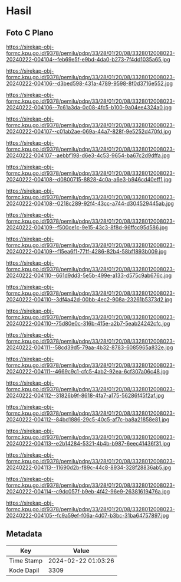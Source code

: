 # Hasil

## Foto C Plano

https://sirekap-obj-formc.kpu.go.id/9378/pemilu/pdpr/33/28/01/20/08/3328012008023-20240222-004104--feb69e5f-e9bd-4da0-b273-7f4dd1035a65.jpg

https://sirekap-obj-formc.kpu.go.id/9378/pemilu/pdpr/33/28/01/20/08/3328012008023-20240222-004106--d3bed598-431a-4789-9598-8f0d3716e552.jpg

https://sirekap-obj-formc.kpu.go.id/9378/pemilu/pdpr/33/28/01/20/08/3328012008023-20240222-004106--7c61a3da-0c08-4fc5-b100-9a04ee4324a0.jpg

https://sirekap-obj-formc.kpu.go.id/9378/pemilu/pdpr/33/28/01/20/08/3328012008023-20240222-004107--c01ab2ae-069a-44a7-828f-9e5252d470fd.jpg

https://sirekap-obj-formc.kpu.go.id/9378/pemilu/pdpr/33/28/01/20/08/3328012008023-20240222-004107--aebbf198-d6e3-4c53-9654-ba67c2d9dffa.jpg

https://sirekap-obj-formc.kpu.go.id/9378/pemilu/pdpr/33/28/01/20/08/3328012008023-20240222-004108--d0800715-8828-4c0a-a6e3-b946cd40eff1.jpg

https://sirekap-obj-formc.kpu.go.id/9378/pemilu/pdpr/33/28/01/20/08/3328012008023-20240222-004108--0218c289-92f4-43cc-a744-d304529445ab.jpg

https://sirekap-obj-formc.kpu.go.id/9378/pemilu/pdpr/33/28/01/20/08/3328012008023-20240222-004109--f500ce1c-9e15-43c3-8f8d-96ffcc95d586.jpg

https://sirekap-obj-formc.kpu.go.id/9378/pemilu/pdpr/33/28/01/20/08/3328012008023-20240222-004109--f15ea6f1-77ff-4286-82b4-58bf1893b009.jpg

https://sirekap-obj-formc.kpu.go.id/9378/pemilu/pdpr/33/28/01/20/08/3328012008023-20240222-004110--661d9dd3-5e5b-499e-a133-d575c9ab676c.jpg

https://sirekap-obj-formc.kpu.go.id/9378/pemilu/pdpr/33/28/01/20/08/3328012008023-20240222-004110--3df4a42d-00bb-4ec2-908a-23261b5373d2.jpg

https://sirekap-obj-formc.kpu.go.id/9378/pemilu/pdpr/33/28/01/20/08/3328012008023-20240222-004110--75d80e0c-316b-415e-a2b7-5eab24242cfc.jpg

https://sirekap-obj-formc.kpu.go.id/9378/pemilu/pdpr/33/28/01/20/08/3328012008023-20240222-004111--58cd39d5-79aa-4b32-8783-6085965a832e.jpg

https://sirekap-obj-formc.kpu.go.id/9378/pemilu/pdpr/33/28/01/20/08/3328012008023-20240222-004111--4669c9c1-cfc5-4ab2-92ea-6cf307a06c48.jpg

https://sirekap-obj-formc.kpu.go.id/9378/pemilu/pdpr/33/28/01/20/08/3328012008023-20240222-004112--31826b9f-8618-4fa7-a175-56286f45f2af.jpg

https://sirekap-obj-formc.kpu.go.id/9378/pemilu/pdpr/33/28/01/20/08/3328012008023-20240222-004112--84bd1886-29c5-40c5-af7c-ba8a21858e81.jpg

https://sirekap-obj-formc.kpu.go.id/9378/pemilu/pdpr/33/28/01/20/08/3328012008023-20240222-004113--e2b14284-5321-4b4b-b987-6eec41436f31.jpg

https://sirekap-obj-formc.kpu.go.id/9378/pemilu/pdpr/33/28/01/20/08/3328012008023-20240222-004113--11690d2b-f89c-44c8-8934-328f28836ab5.jpg

https://sirekap-obj-formc.kpu.go.id/9378/pemilu/pdpr/33/28/01/20/08/3328012008023-20240222-004114--c9dc057f-b9eb-4f42-96e9-26381619476a.jpg

https://sirekap-obj-formc.kpu.go.id/9378/pemilu/pdpr/33/28/01/20/08/3328012008023-20240222-004105--fc9a59ef-f06a-4d07-b3bc-31ba64757897.jpg


## Metadata

| Key        | Value               |
| ---------- | ------------------- |
| Time Stamp | 2024-02-22 01:03:26 |
| Kode Dapil | 3309                |



